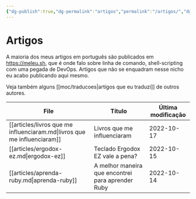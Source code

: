 ```yaml
---
{"dg-publish":true,"dg-permalink":"artigos","permalink":"/artigos/","dgHomeLink":true,"dgPassFrontmatter":false,"dgShowBacklinks":true,"dgShowLocalGraph":false}
---
```


# Artigos

A maioria dos meus artigos em português são publicados em <https://meleu.sh>, que é onde falo sobre linha de comando, shell-scripting com uma pegada de DevOps. Artigos que não se enquadram nesse nicho eu acabo publicando aqui mesmo.

Veja também alguns [[moc/traducoes|artigos que eu traduzi]] de outros autores.


| File                                                                     | Título                                            | Última modificação |
| ------------------------------------------------------------------------ | ------------------------------------------------- | ------------------ |
| [[articles/livros que me influenciaram.md\|livros que me influenciaram]] | Livros que me influenciaram                       | 2022-10-17         |
| [[articles/ergodox-ez.md\|ergodox-ez]]                                   | Teclado Ergodox EZ vale a pena?                   | 2022-10-15         |
| [[articles/aprenda-ruby.md\|aprenda-ruby]]                               | A melhor maneira que encontrei para aprender Ruby | 2022-10-14         |

